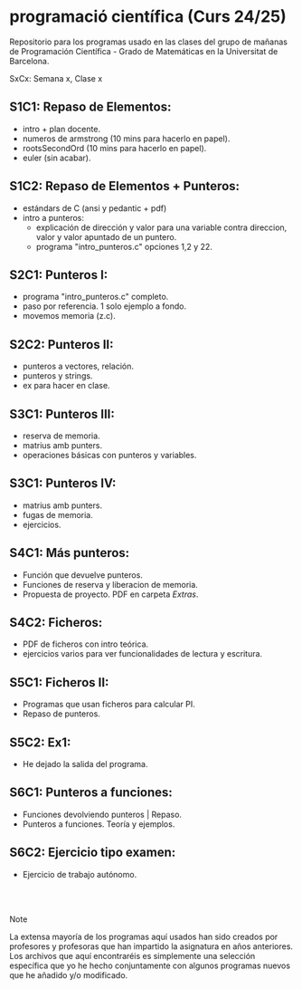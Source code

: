 # programació científica (Curs 24/25)
Repositorio para los programas usado en las clases del grupo de mañanas de Programación Científica - Grado de Matemáticas en la Universitat de Barcelona. 

SxCx: Semana x, Clase x


S1C1: Repaso de Elementos:
--------------------------
- intro + plan docente.
- numeros de armstrong (10 mins para hacerlo en papel).
- rootsSecondOrd (10 mins para hacerlo en papel).
- euler (sin acabar).

S1C2: Repaso de Elementos + Punteros:
-------------------------------------
- estándars de C (ansi y pedantic + pdf)
- intro a punteros:
	- explicación de dirección y valor para una variable contra direccion, valor y valor apuntado de un puntero.
	- programa "intro_punteros.c" opciones 1,2 y 22. 

S2C1: Punteros I:
-----------------
- programa "intro_punteros.c" completo.
- paso por referencia. 1 solo ejemplo a fondo.
- movemos memoria (z.c).

S2C2: Punteros II:
------------------
- punteros a vectores, relación.
- punteros y strings.
- ex para hacer en clase.

S3C1: Punteros III:
------------------
- reserva de memoria.
- matrius amb punters.
- operaciones básicas con punteros y variables.

S3C1: Punteros IV:
------------------
- matrius amb punters.
- fugas de memoria.
- ejercicios.

S4C1: Más punteros:
------------------
- Función que devuelve punteros.
- Funciones de reserva y liberacion de memoria.
- Propuesta de proyecto. PDF en carpeta *Extras*.

S4C2: Ficheros:
------------------
- PDF de ficheros con intro teórica.
- ejercicios varios para ver funcionalidades de lectura y escritura.

S5C1: Ficheros II:
------------------
- Programas que usan ficheros para calcular PI.
- Repaso de punteros.

S5C2: Ex1:
----------
- He dejado la salida del programa.

S6C1: Punteros a funciones:
---------------------------
- Funciones devolviendo punteros | Repaso.
- Punteros a funciones. Teoría y ejemplos.

S6C2: Ejercicio tipo examen:
----------------------------
- Ejercicio de trabajo autónomo.

</br></br>
> [!NOTE]
> La extensa mayoría de los programas aquí usados han sido creados por profesores y profesoras que han impartido la asignatura en años anteriores. Los archivos que aquí encontraréis es simplemente una selección específica que yo he hecho conjuntamente con algunos programas nuevos que he añadido y/o modificado.